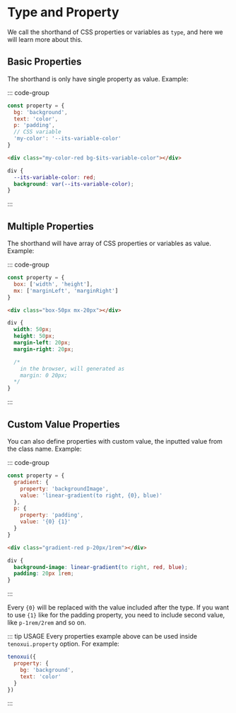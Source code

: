 # Type and Property

We call the shorthand of CSS properties or variables as `type`, and here we will learn more about this.

## Basic Properties

The shorthand is only have single property as value. Example:

::: code-group

```js [property.js]
const property = {
  bg: 'background',
  text: 'color',
  p: 'padding',
  // CSS variable
  'my-color': '--its-variable-color'
}
```

```html [index.html]
<div class="my-color-red bg-$its-variable-color"></div>
```

```css [output styles]
div {
  --its-variable-color: red;
  background: var(--its-variable-color);
}
```

:::

## Multiple Properties

The shorthand will have array of CSS properties or variables as value. Example:

::: code-group

```js [property.js]
const property = {
  box: ['width', 'height'],
  mx: ['marginLeft', 'marginRight']
}
```

```html [index.html]
<div class="box-50px mx-20px"></div>
```

```css [output styles]
div {
  width: 50px;
  height: 50px;
  margin-left: 20px;
  margin-right: 20px;

  /* 
    in the browser, will generated as
    margin: 0 20px;
  */
}
```

:::

## Custom Value Properties

You can also define properties with custom value, the inputted value from the class name. Example:

::: code-group

```js [property.js]
const property = {
  gradient: {
    property: 'backgroundImage',
    value: 'linear-gradient(to right, {0}, blue)'
  },
  p: {
    property: 'padding',
    value: '{0} {1}'
  }
}
```

```html [index.html]
<div class="gradient-red p-20px/1rem"></div>
```

```css [output styles]
div {
  background-image: linear-gradient(to right, red, blue);
  padding: 20px 1rem;
}
```

:::

Every `{0}` will be replaced with the value included after the type. If you want to use `{1}` like for the padding property, you need to include second value, like `p-1rem/2rem` and so on.

::: tip USAGE
Every properties example above can be used inside `tenoxui.property` option. For example:

```js
tenoxui({
  property: {
    bg: 'background',
    text: 'color'
  }
})
```

:::
